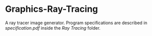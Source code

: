 # Graphics-Ray-Tracing

A ray tracer image generator.
Program specifications are described in *specification.pdf* inside the *Ray Tracing* folder.
